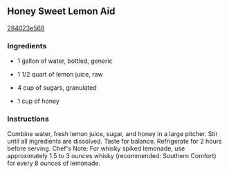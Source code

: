 ## Honey Sweet Lemon Aid

[284023e568](http://www.foodnetwork.com/recipes/honey-sweet-lemon-aid-recipe.html)

### Ingredients

 - 1 gallon of water, bottled, generic

 - 1 1/2 quart of lemon juice, raw

 - 4 cup of sugars, granulated

 - 1 cup of honey

### Instructions

Combine water, fresh lemon juice, sugar, and honey in a large pitcher. Stir until all ingredients are dissolved. Taste for balance. Refrigerate for 2 hours before serving. Chef's Note: For whisky spiked lemonade, use approximately 1.5 to 3 ounces whisky (recommended: Southern Comfort) for every 8 ounces of lemonade.